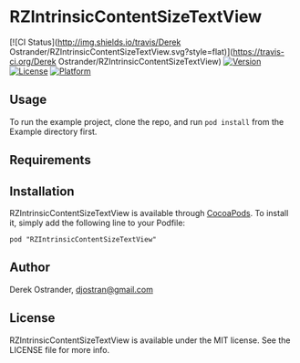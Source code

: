 # RZIntrinsicContentSizeTextView

[![CI Status](http://img.shields.io/travis/Derek Ostrander/RZIntrinsicContentSizeTextView.svg?style=flat)](https://travis-ci.org/Derek Ostrander/RZIntrinsicContentSizeTextView)
[![Version](https://img.shields.io/cocoapods/v/RZIntrinsicContentSizeTextView.svg?style=flat)](http://cocoadocs.org/docsets/RZIntrinsicContentSizeTextView)
[![License](https://img.shields.io/cocoapods/l/RZIntrinsicContentSizeTextView.svg?style=flat)](http://cocoadocs.org/docsets/RZIntrinsicContentSizeTextView)
[![Platform](https://img.shields.io/cocoapods/p/RZIntrinsicContentSizeTextView.svg?style=flat)](http://cocoadocs.org/docsets/RZIntrinsicContentSizeTextView)

## Usage

To run the example project, clone the repo, and run `pod install` from the Example directory first.

## Requirements

## Installation

RZIntrinsicContentSizeTextView is available through [CocoaPods](http://cocoapods.org). To install
it, simply add the following line to your Podfile:

    pod "RZIntrinsicContentSizeTextView"

## Author

Derek Ostrander, djostran@gmail.com

## License

RZIntrinsicContentSizeTextView is available under the MIT license. See the LICENSE file for more info.

